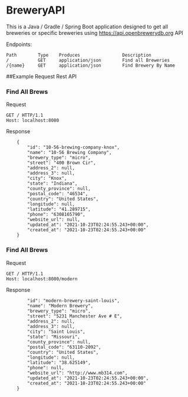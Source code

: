 # BreweryAPI
This is a Java / Gradle / Spring Boot application designed to get all breweries or specific breweries using https://api.openbrewerydb.org API

Endpoints:
```aidl
Path        Type    Produces                Description
/           GET     application/json        Find all Breweries
/{name}     GET     application/json        Find Brewery By Name
```

##Example Request Rest API
### Find All Brews
Request
```
GET / HTTP/1.1
Host: localhost:8080
```
Response
```
    {
        "id": "10-56-brewing-company-knox",
        "name": "10-56 Brewing Company",
        "brewery_type": "micro",
        "street": "400 Brown Cir",
        "address_2": null,
        "address_3": null,
        "city": "Knox",
        "state": "Indiana",
        "county_province": null,
        "postal_code": "46534",
        "country": "United States",
        "longitude": null,
        "latitude": "41.289715",
        "phone": "6308165790",
        "website_url": null,
        "updated_at": "2021-10-23T02:24:55.243+00:00",
        "created_at": "2021-10-23T02:24:55.243+00:00"
    }
```
### Find All Brews
Request
```
GET / HTTP/1.1
Host: localhost:8080/modern
```
Response
```
        "id": "modern-brewery-saint-louis",
        "name": "Modern Brewery",
        "brewery_type": "micro",
        "street": "5231 Manchester Ave # E",
        "address_2": null,
        "address_3": null,
        "city": "Saint Louis",
        "state": "Missouri",
        "county_province": null,
        "postal_code": "63110-2092",
        "country": "United States",
        "longitude": null,
        "latitude": "38.625149",
        "phone": null,
        "website_url": "http://www.mb314.com",
        "updated_at": "2021-10-23T02:24:55.243+00:00",
        "created_at": "2021-10-23T02:24:55.243+00:00"
    }
```